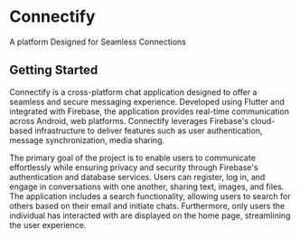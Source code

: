 # Connectify

A platform Designed for Seamless Connections

## Getting Started

Connectify is a cross-platform chat application designed to offer a seamless and secure
messaging experience. Developed using Flutter and integrated with Firebase, the application
provides real-time communication across Android, web platforms. Connectify leverages
Firebase's cloud-based infrastructure to deliver features such as user authentication, message
synchronization, media sharing.

The primary goal of the project is to enable users to communicate effortlessly while ensuring
privacy and security through Firebase's authentication and database services. Users can
register, log in, and engage in conversations with one another, sharing text, images, and files.
The application includes a search functionality, allowing users to search for others based on
their email and initiate chats. Furthermore, only users the individual has interacted with are
displayed on the home page, streamlining the user experience.


